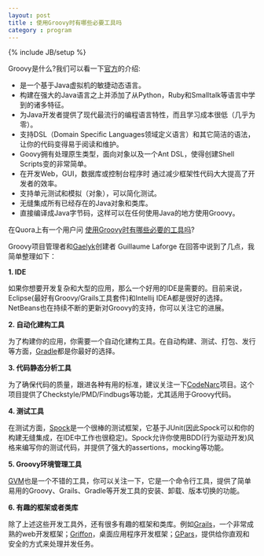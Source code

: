 ```yaml
---
layout: post
title : 使用Groovy时有哪些必要工具吗
category : program
---
```

{% include JB/setup %}

Groovy是什么?我们可以看一下[官方](http://groovy.codehaus.org/Chinese+Home)的介绍:

* 是一个基于Java虚拟机的敏捷动态语言。
* 构建在强大的Java语言之上并添加了从Python，Ruby和Smalltalk等语言中学到的诸多特征。
* 为Java开发者提供了现代最流行的编程语言特性，而且学习成本很低（几乎为零）。
* 支持DSL（Domain Specific Languages领域定义语言）和其它简洁的语法，让你的代码变得易于阅读和维护。
* Goovy拥有处理原生类型，面向对象以及一个Ant DSL，使得创建Shell Scripts变的非常简单。
* 在开发Web，GUI，数据库或控制台程序时 通过减少框架性代码大大提高了开发者的效率。
* 支持单元测试和模拟（对象），可以简化测试。
* 无缝集成所有已经存在的Java对象和类库。
* 直接编译成Java字节码，这样可以在任何使用Java的地方使用Groovy。

在Quora上有一个用户问 [使用Groovy时有哪些必要的工具吗](http://www.quora.com/Groovy-programming-language/What-are-some-essential-developer-tools-to-use-in-groovy)?

Groovy项目管理者和[Gaelyk](http://gaelyk.appspot.com/)创建者 Guillaume Laforge 在回答中说到了几点，我简单整理如下：

**1. IDE**

如果你想要开发复杂和大型的应用，那么一个好用的IDE是需要的。目前来说，Eclipse(最好有Groovy/Grails工具套件)和Intellij IDEA都是很好的选择。NetBeans也在持续不断的更新对Groovy的支持，你可以关注它的进展。

**2. 自动化建构工具**

为了构建你的应用，你需要一个自动化建构工具。在自动构建、测试、打包、发行等方面，[Gradle](http://www.gradle.org/)都是你最好的选择。

**3.  代码静态分析工具**

为了确保代码的质量，跟进各种有用的标准，建议关注一下[CodeNarc](http://codenarc.sourceforge.net/)项目。这个项目提供了Checkstyle/PMD/Findbugs等功能，尤其适用于Groovy代码。

**4. 测试工具**

在测试方面，[Spock](http://docs.spockframework.org/en/latest/)是一个很棒的测试框架，它基于JUnit(因此Spock可以和你的构建无缝集成，在IDE中工作也很稳定)。Spock允许你使用BDD(行为驱动开发)风格来编写你的测试代码，并提供了强大的assertions，mocking等功能。

**5. Groovy环境管理工具**

[GVM](http://gvmtool.net/)也是一个不错的工具，你可以关注一下，它是一个命令行工具，提供了简单易用的Groovy、Grails、Gradle等开发工具的安装、卸载、版本切换的功能。

**6. 有趣的框架或者类库**

除了上述这些开发工具外，还有很多有趣的框架和类库。例如[Grails](http://grails.org/)，一个非常成熟的web开发框架；[Griffon](http://griffon.codehaus.org/)，桌面应用程序开发框架；[GPars](http://gpars.codehaus.org/)，提供给你直观和安全的方式来处理并发任务。
